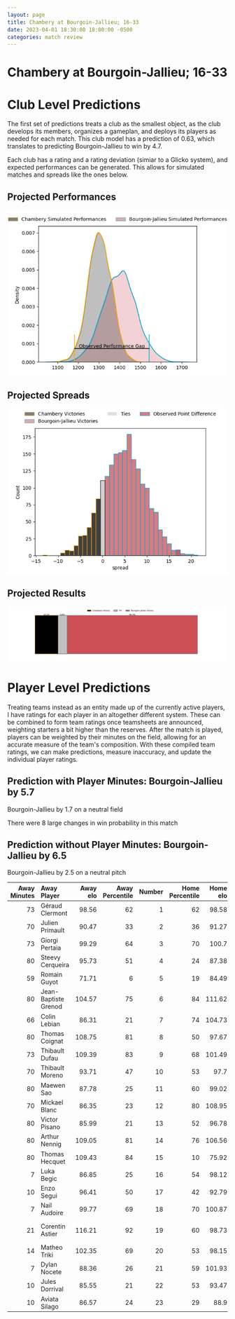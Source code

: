 ```yaml
---  
layout: page  
title: Chambery at Bourgoin-Jallieu; 16-33  
date: 2023-04-01 18:30:00 18:00:00 -0500  
categories: match review  
---
```

# Chambery at Bourgoin-Jallieu; 16-33

# Club Level Predictions


The first set of predictions treats a club as the smallest object, as the club develops its members, organizes a gameplan, and deploys its players as needed for each match. This club model has a prediction of 0.63, which translates to predicting Bourgoin-Jallieu to win by 4.7.

Each club has a rating and a rating deviation (simiar to a Glicko system), and expected performances can be generated. This allows for simulated matches and spreads like the ones below.
## Projected Performances


![Projected Performances](plots/performances_2023-04-01-Bourgoin-Jallieu-Chambery.png)
## Projected Spreads


![Projected Spreads](plots/spreads_2023-04-01-Bourgoin-Jallieu-Chambery.png)
## Projected Results


![Projected Results](plots/resultbar_2023-04-01-Bourgoin-Jallieu-Chambery.png)
# Player Level Predictions


Treating teams instead as an entity made up of the currently active players, I have ratings for each player in an altogether different system. These can be combined to form team ratings once teamsheets are announced, weighting starters a bit higher than the reserves. After the match is played, players can be weighted by their minutes on the field, allowing for an accurate measure of the team's composition. With these compiled team ratings, we can make predictions, measure inaccuracy, and update the individual player ratings.
## Prediction with Player Minutes: Bourgoin-Jallieu by 5.7


Bourgoin-Jallieu by 1.7 on a neutral field

There were 8 large changes in win probability in this match
## Prediction without Player Minutes: Bourgoin-Jallieu by 6.5


Bourgoin-Jallieu by 2.5 on a neutral pitch



|   Away Minutes | Away Player          |   Away elo |   Away Percentile |   Number |   Home Percentile |   Home elo | Home Player              |   Home Minutes |
|---------------:|:---------------------|-----------:|------------------:|---------:|------------------:|-----------:|:-------------------------|---------------:|
|             73 | Géraud Clermont      |      98.56 |                62 |        1 |                62 |      98.58 | Nugzar Somkhishvili      |             52 |
|             70 | Julien Primault      |      90.47 |                33 |        2 |                36 |      91.27 | Killian Tripier          |             52 |
|             73 | Giorgi Pertaia       |      99.29 |                64 |        3 |                70 |     100.7  | Maxime Caillet           |             57 |
|             80 | Steevy Cerqueira     |      95.73 |                51 |        4 |                24 |      87.38 | Jonathan Kpoku           |             62 |
|             59 | Romain Guyot         |      71.71 |                 6 |        5 |                19 |      84.49 | Robin Gascou             |             55 |
|             80 | Jean-Baptiste Grenod |     104.57 |                75 |        6 |                84 |     111.62 | Kevin Chaudouard         |             80 |
|             66 | Colin Lebian         |      86.31 |                21 |        7 |                74 |     104.73 | Bynjamin Rabatel         |             80 |
|             80 | Thomas Coignat       |     108.75 |                81 |        8 |                50 |      97.67 | Poutasi Luafutu          |             62 |
|             73 | Thibault Dufau       |     109.39 |                83 |        9 |                68 |     101.49 | Tomas Munilla            |             80 |
|             70 | Thibault Moreno      |      93.71 |                47 |       10 |                53 |      97.7  | Benjamin Noble           |             62 |
|             80 | Maewen Sao           |      87.78 |                25 |       11 |                60 |      99.02 | Quentin Lefort           |             80 |
|             70 | Mickael Blanc        |      86.35 |                23 |       12 |                80 |     108.95 | Isaiah Leota             |             62 |
|             80 | Victor Pisano        |      85.99 |                21 |       13 |                52 |      96.78 | Christopher Bosch        |             80 |
|             80 | Arthur Nennig        |     109.05 |                81 |       14 |                76 |     106.56 | Remi Bouet               |             80 |
|             80 | Thomas Hecquet       |     109.43 |                84 |       15 |                10 |      75.92 | Nicolas Cachet           |             80 |
|              7 | Luka Begic           |      86.85 |                25 |       16 |                54 |      98.12 | Romain Favaretto         |             28 |
|             10 | Enzo Segui           |      96.41 |                50 |       17 |                42 |      92.79 | Maxime Castant           |             28 |
|              7 | Nail Audoire         |      99.77 |                69 |       18 |                70 |     100.87 | Oktay Yilmaz             |             23 |
|             21 | Corentin Astier      |     116.21 |                92 |       19 |                60 |      98.73 | Joketani Raikabula Koroi |             18 |
|             14 | Matheo Triki         |     102.35 |                69 |       20 |                53 |      98.15 | Léandre Cotte            |             25 |
|              7 | Dylan Nocete         |      88.36 |                26 |       21 |                59 |     101.93 | Théo Lepage              |             18 |
|             10 | Jules Dorrival       |      85.55 |                21 |       22 |                53 |      93.47 | Romain Sola              |             18 |
|             10 | Aviata Silago        |      86.57 |                24 |       23 |                29 |      88.9  | Pablo Patilla            |             18 |

